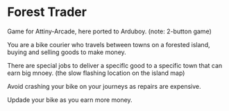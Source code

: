 # Forest Trader
Game for Attiny-Arcade, here ported to Arduboy. (note: 2-button game)

You are a bike courier who travels between towns on a forested island, 
buying and selling goods to make money.

There are special jobs to deliver a speciflc good to a specific town
that can earn big mnoey. (the slow flashing location on the island map)

Avoid crashing your bike on your journeys as repairs are expensive.

Updade your bike as you earn more money.
